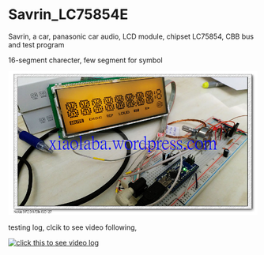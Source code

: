 # Savrin_LC75854E
 Savrin, a car, panasonic car audio, LCD module, chipset LC75854, CBB bus and test program
 
 16-segment charecter, few segment for symbol
 
 ![xiaolaba_LCD_LC75854_IMG_20190924_000329.jpg](xiaolaba_LCD_LC75854_IMG_20190924_000329.jpg)



 testing log, clcik to see video following,
 
 [![click this to see video log](https://img.youtube.com/vi/N-HNLAAlvSo/0.jpg)](https://www.youtube.com/watch?v=N-HNLAAlvSo)
 